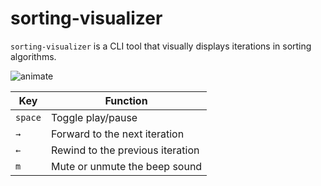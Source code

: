 # sorting-visualizer

`sorting-visualizer` is a CLI tool that visually displays iterations in sorting algorithms.

![animate](assets/output.gif)

| Key     | Function                         |
| ------- | -------------------------------- |
| `space` | Toggle play/pause                |
| `→`     | Forward to the next iteration    |
| `←`     | Rewind to the previous iteration |
| `m`     | Mute or unmute the beep sound    |
